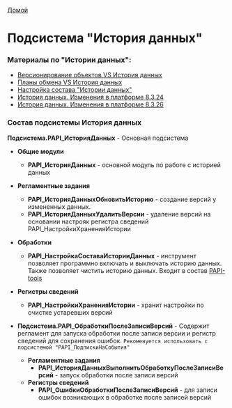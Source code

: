 [Домой](..)

# Подсиcтема "История данных"

### Материалы по "Истории данных":

- [Версионирование объектов VS История данных](https://infostart.ru/1c/articles/1803149/)
- [Планы обмена VS История данных](https://infostart.ru/1c/articles/1992629/)
- [Настройка состава "Истории данных"](https://infostart.ru/1c/tools/1808124/)
- [История данных. Изменения в платформе 8.3.24](https://infostart.ru/1c/tools/1882953/)
- [История данных. Изменения в платформе 8.3.26](https://infostart.ru/1c/tools/2152783/)

### Состав подсистемы История данных

**Подсистема.PAPI_ИсторияДанных** - Основная подсистема

- **Общие модули**

  - **PAPI_ИсторияДанных** - основной модуль по работе с историей данных

- **Регламентные задания**

  - **PAPI_ИсторияДанныхОбновитьИсторию** - создание версий у измененных данных.
  - **PAPI_ИсторияДанныхУдалитьВерсии** - удаление версий на основании настрояк регистра сведений PAPI_НастройкиХраненияИстории

- **Обработки**

  - **PAPI_НастройкаСоставаИсторииДанных** - инструмент позволяет программно включать и выключать историю данных. Также позволяет чистить историю данных. Входит в состав [PAPI-tools](https://github.com/dsdred/PAPI-tools)

- **Регистры сведений**

  - **PAPI_НастройкиХраненияИстории** - хранит настройки по очистке устаревших версий

- **Подсистема.PAPI_ОбработкиПослеЗаписиВерсий** - Содержит регламент для запуска обработки после записи версии и регистр сведений для сохранения ошибок. `Рекоменуется использовать c подсистемой "PAPI_ПодпискиНаСобытия"`
  - **Регламентные задания**
    - **PAPI_ИсторияДанныхВыполнитьОбработкуПослеЗаписиВерсий** - запуск обработки после записи версий
  - **Регистры сведений**
    - **PAPI_ОшибкиОбработкиПослеЗаписиВерсий** - для записи ошибок возникающих в обработке после записей версий

